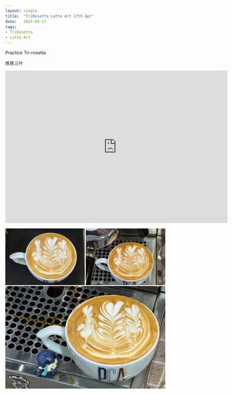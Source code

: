 ```yaml
---
layout: single
title:  "TriRosetta Latte Art 17th Apr"
date:   2025-04-17
tags:
- TriRosetta
- Latte Art
---
```



Practice Tri-rosetta

练练三叶


<div class="embed-container">
  <iframe
      src="https://www.youtube.com/embed/6mwkJC5MTcQ"
      width="700"
      height="480"
      frameborder="0"
      allowfullscreen="true">
  </iframe>
</div>



![](/assets/img/2025/04/17/D6AA79D5-BDD4-4AF5-9A31-F377B9D61597.JPG)



